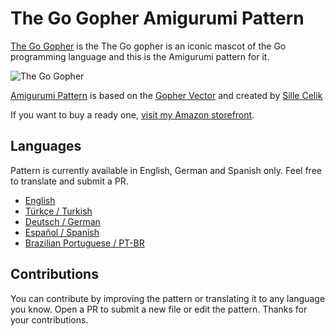 # The Go Gopher Amigurumi Pattern

[The Go Gopher](https://blog.golang.org/gopher) is the The Go gopher is an iconic mascot of the Go programming language and this is the Amigurumi pattern for it.

![The Go Gopher](/image/small/gopher_front.jpg)

[Amigurumi Pattern](pattern.md) is based on the [Gopher Vector](https://github.com/golang-samples/gopher-vector) and created by [Sille Celik](https://www.instagram.com/sille_handicraft/)

If you want to buy a ready one, [visit my Amazon storefront](https://www.amazon.co.uk/handmade/sille).

## Languages

Pattern is currently available in English, German and Spanish only. Feel free to translate and submit a PR.

- [English](pattern.md)
- [Türkçe / Turkish](pattern_tr.md)
- [Deutsch / German](pattern_de.md)
- [Español / Spanish](pattern_es.md)
- [Brazilian Portuguese / PT-BR](pattern_pt-br.md)

## Contributions

You can contribute by improving the pattern or translating it to any language you know. Open a PR to submit a new file or edit the pattern. Thanks for your contributions.
